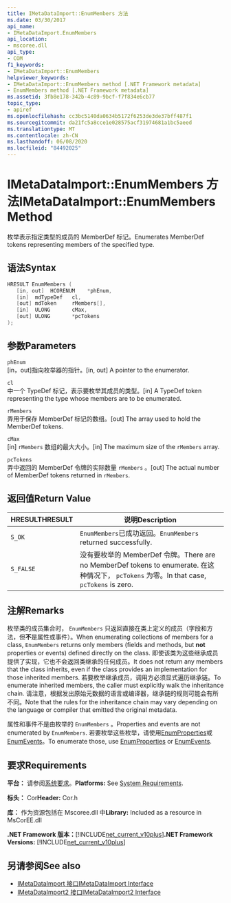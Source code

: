 ```yaml
---
title: IMetaDataImport::EnumMembers 方法
ms.date: 03/30/2017
api_name:
- IMetaDataImport.EnumMembers
api_location:
- mscoree.dll
api_type:
- COM
f1_keywords:
- IMetaDataImport::EnumMembers
helpviewer_keywords:
- IMetaDataImport::EnumMembers method [.NET Framework metadata]
- EnumMembers method [.NET Framework metadata]
ms.assetid: 3fb8e178-342b-4c89-9bcf-f7f834e6cb77
topic_type:
- apiref
ms.openlocfilehash: cc3bc5140da0634b5172f6253de3de37bff487f1
ms.sourcegitcommit: da21fc5a8cce1e028575acf31974681a1bc5aeed
ms.translationtype: MT
ms.contentlocale: zh-CN
ms.lasthandoff: 06/08/2020
ms.locfileid: "84492025"
---
```

# <a name="imetadataimportenummembers-method"></a><span data-ttu-id="35d23-102">IMetaDataImport::EnumMembers 方法</span><span class="sxs-lookup"><span data-stu-id="35d23-102">IMetaDataImport::EnumMembers Method</span></span>
<span data-ttu-id="35d23-103">枚举表示指定类型的成员的 MemberDef 标记。</span><span class="sxs-lookup"><span data-stu-id="35d23-103">Enumerates MemberDef tokens representing members of the specified type.</span></span>  
  
## <a name="syntax"></a><span data-ttu-id="35d23-104">语法</span><span class="sxs-lookup"><span data-stu-id="35d23-104">Syntax</span></span>  
  
```cpp  
HRESULT EnumMembers (
   [in, out]  HCORENUM    *phEnum,
   [in]  mdTypeDef   cl,
   [out] mdToken     rMembers[],
   [in]  ULONG       cMax,
   [out] ULONG       *pcTokens  
);  
```  
  
## <a name="parameters"></a><span data-ttu-id="35d23-105">参数</span><span class="sxs-lookup"><span data-stu-id="35d23-105">Parameters</span></span>  
 `phEnum`  
 <span data-ttu-id="35d23-106">[in，out]指向枚举器的指针。</span><span class="sxs-lookup"><span data-stu-id="35d23-106">[in, out] A pointer to the enumerator.</span></span>  
  
 `cl`  
 <span data-ttu-id="35d23-107">中一个 TypeDef 标记，表示要枚举其成员的类型。</span><span class="sxs-lookup"><span data-stu-id="35d23-107">[in] A TypeDef token representing the type whose members are to be enumerated.</span></span>  
  
 `rMembers`  
 <span data-ttu-id="35d23-108">弄用于保存 MemberDef 标记的数组。</span><span class="sxs-lookup"><span data-stu-id="35d23-108">[out] The array used to hold the MemberDef tokens.</span></span>  
  
 `cMax`  
 <span data-ttu-id="35d23-109">[in] `rMembers` 数组的最大大小。</span><span class="sxs-lookup"><span data-stu-id="35d23-109">[in] The maximum size of the `rMembers` array.</span></span>  
  
 `pcTokens`  
 <span data-ttu-id="35d23-110">弄中返回的 MemberDef 令牌的实际数量 `rMembers` 。</span><span class="sxs-lookup"><span data-stu-id="35d23-110">[out] The actual number of MemberDef tokens returned in `rMembers`.</span></span>  
  
## <a name="return-value"></a><span data-ttu-id="35d23-111">返回值</span><span class="sxs-lookup"><span data-stu-id="35d23-111">Return Value</span></span>  
  
|<span data-ttu-id="35d23-112">HRESULT</span><span class="sxs-lookup"><span data-stu-id="35d23-112">HRESULT</span></span>|<span data-ttu-id="35d23-113">说明</span><span class="sxs-lookup"><span data-stu-id="35d23-113">Description</span></span>|  
|-------------|-----------------|  
|`S_OK`|<span data-ttu-id="35d23-114">`EnumMembers`已成功返回。</span><span class="sxs-lookup"><span data-stu-id="35d23-114">`EnumMembers` returned successfully.</span></span>|  
|`S_FALSE`|<span data-ttu-id="35d23-115">没有要枚举的 MemberDef 令牌。</span><span class="sxs-lookup"><span data-stu-id="35d23-115">There are no MemberDef tokens to enumerate.</span></span> <span data-ttu-id="35d23-116">在这种情况下， `pcTokens` 为零。</span><span class="sxs-lookup"><span data-stu-id="35d23-116">In that case, `pcTokens` is zero.</span></span>|  
  
## <a name="remarks"></a><span data-ttu-id="35d23-117">注解</span><span class="sxs-lookup"><span data-stu-id="35d23-117">Remarks</span></span>  
 <span data-ttu-id="35d23-118">枚举类的成员集合时， `EnumMembers` 只返回直接在类上定义的成员（字段和方法，但**不**是属性或事件）。</span><span class="sxs-lookup"><span data-stu-id="35d23-118">When enumerating collections of members for a class, `EnumMembers` returns only members (fields and methods, but **not** properties or events) defined directly on the class.</span></span> <span data-ttu-id="35d23-119">即使该类为这些继承成员提供了实现，它也不会返回类继承的任何成员。</span><span class="sxs-lookup"><span data-stu-id="35d23-119">It does not return any members that the class inherits, even if the class provides an implementation for those inherited members.</span></span> <span data-ttu-id="35d23-120">若要枚举继承成员，调用方必须显式遍历继承链。</span><span class="sxs-lookup"><span data-stu-id="35d23-120">To enumerate inherited members, the caller must explicitly walk the inheritance chain.</span></span> <span data-ttu-id="35d23-121">请注意，根据发出原始元数据的语言或编译器，继承链的规则可能会有所不同。</span><span class="sxs-lookup"><span data-stu-id="35d23-121">Note that the rules for the inheritance chain may vary depending on the language or compiler that emitted the original metadata.</span></span>

 <span data-ttu-id="35d23-122">属性和事件不是由枚举的 `EnumMembers` 。</span><span class="sxs-lookup"><span data-stu-id="35d23-122">Properties and events are not enumerated by `EnumMembers`.</span></span> <span data-ttu-id="35d23-123">若要枚举这些枚举，请使用[EnumProperties](imetadataimport-enumproperties-method.md)或[EnumEvents](imetadataimport-enumevents-method.md)。</span><span class="sxs-lookup"><span data-stu-id="35d23-123">To enumerate those, use [EnumProperties](imetadataimport-enumproperties-method.md) or [EnumEvents](imetadataimport-enumevents-method.md).</span></span>
  
## <a name="requirements"></a><span data-ttu-id="35d23-124">要求</span><span class="sxs-lookup"><span data-stu-id="35d23-124">Requirements</span></span>  
 <span data-ttu-id="35d23-125">**平台：** 请参阅[系统要求](../../get-started/system-requirements.md)。</span><span class="sxs-lookup"><span data-stu-id="35d23-125">**Platforms:** See [System Requirements](../../get-started/system-requirements.md).</span></span>  
  
 <span data-ttu-id="35d23-126">**标头：** Cor</span><span class="sxs-lookup"><span data-stu-id="35d23-126">**Header:** Cor.h</span></span>  
  
 <span data-ttu-id="35d23-127">**库：** 作为资源包括在 Mscoree.dll 中</span><span class="sxs-lookup"><span data-stu-id="35d23-127">**Library:** Included as a resource in MsCorEE.dll</span></span>  
  
 <span data-ttu-id="35d23-128">**.NET Framework 版本：**[!INCLUDE[net_current_v10plus](../../../../includes/net-current-v10plus-md.md)]</span><span class="sxs-lookup"><span data-stu-id="35d23-128">**.NET Framework Versions:** [!INCLUDE[net_current_v10plus](../../../../includes/net-current-v10plus-md.md)]</span></span>  
  
## <a name="see-also"></a><span data-ttu-id="35d23-129">另请参阅</span><span class="sxs-lookup"><span data-stu-id="35d23-129">See also</span></span>

- [<span data-ttu-id="35d23-130">IMetaDataImport 接口</span><span class="sxs-lookup"><span data-stu-id="35d23-130">IMetaDataImport Interface</span></span>](imetadataimport-interface.md)
- [<span data-ttu-id="35d23-131">IMetaDataImport2 接口</span><span class="sxs-lookup"><span data-stu-id="35d23-131">IMetaDataImport2 Interface</span></span>](imetadataimport2-interface.md)
